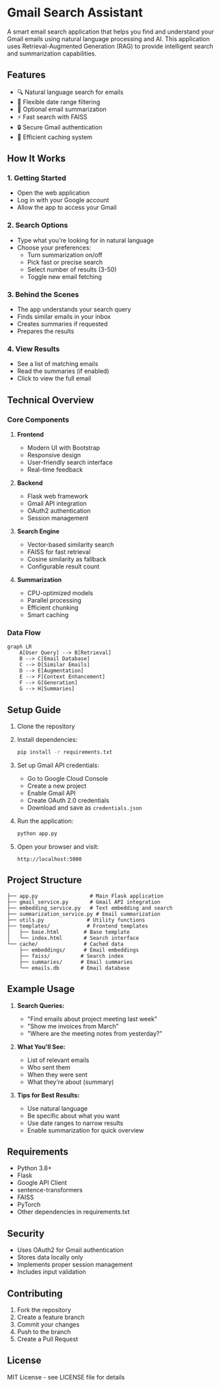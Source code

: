 # Gmail Search Assistant

A smart email search application that helps you find and understand your Gmail emails using natural language processing and AI. This application uses Retrieval-Augmented Generation (RAG) to provide intelligent search and summarization capabilities.

## Features

- 🔍 Natural language search for emails
- 📅 Flexible date range filtering
- 📝 Optional email summarization
- ⚡ Fast search with FAISS
- 🔒 Secure Gmail authentication
- 💾 Efficient caching system

## How It Works

### 1. Getting Started
- Open the web application
- Log in with your Google account
- Allow the app to access your Gmail

### 2. Search Options
- Type what you're looking for in natural language
- Choose your preferences:
  - Turn summarization on/off
  - Pick fast or precise search
  - Select number of results (3-50)
  - Toggle new email fetching

### 3. Behind the Scenes
- The app understands your search query
- Finds similar emails in your inbox
- Creates summaries if requested
- Prepares the results

### 4. View Results
- See a list of matching emails
- Read the summaries (if enabled)
- Click to view the full email

## Technical Overview

### Core Components

1. **Frontend**
   - Modern UI with Bootstrap
   - Responsive design
   - User-friendly search interface
   - Real-time feedback

2. **Backend**
   - Flask web framework
   - Gmail API integration
   - OAuth2 authentication
   - Session management

3. **Search Engine**
   - Vector-based similarity search
   - FAISS for fast retrieval
   - Cosine similarity as fallback
   - Configurable result count

4. **Summarization**
   - CPU-optimized models
   - Parallel processing
   - Efficient chunking
   - Smart caching

### Data Flow

```mermaid
graph LR
    A[User Query] --> B[Retrieval]
    B --> C[Email Database]
    C --> D[Similar Emails]
    D --> E[Augmentation]
    E --> F[Context Enhancement]
    F --> G[Generation]
    G --> H[Summaries]
```

## Setup Guide

1. Clone the repository
2. Install dependencies:
   ```bash
   pip install -r requirements.txt
   ```
3. Set up Gmail API credentials:
   - Go to Google Cloud Console
   - Create a new project
   - Enable Gmail API
   - Create OAuth 2.0 credentials
   - Download and save as `credentials.json`

4. Run the application:
   ```bash
   python app.py
   ```

5. Open your browser and visit:
   ```
   http://localhost:5000
   ```

## Project Structure

```
├── app.py                 # Main Flask application
├── gmail_service.py       # Gmail API integration
├── embedding_service.py   # Text embedding and search
├── summarization_service.py # Email summarization
├── utils.py              # Utility functions
├── templates/            # Frontend templates
│   ├── base.html        # Base template
│   └── index.html       # Search interface
└── cache/               # Cached data
    ├── embeddings/      # Email embeddings
    ├── faiss/          # Search index
    ├── summaries/      # Email summaries
    └── emails.db       # Email database
```

## Example Usage

1. **Search Queries:**
   - "Find emails about project meeting last week"
   - "Show me invoices from March"
   - "Where are the meeting notes from yesterday?"

2. **What You'll See:**
   - List of relevant emails
   - Who sent them
   - When they were sent
   - What they're about (summary)

3. **Tips for Best Results:**
   - Use natural language
   - Be specific about what you want
   - Use date ranges to narrow results
   - Enable summarization for quick overview

## Requirements

- Python 3.8+
- Flask
- Google API Client
- sentence-transformers
- FAISS
- PyTorch
- Other dependencies in requirements.txt

## Security

- Uses OAuth2 for Gmail authentication
- Stores data locally only
- Implements proper session management
- Includes input validation

## Contributing

1. Fork the repository
2. Create a feature branch
3. Commit your changes
4. Push to the branch
5. Create a Pull Request

## License

MIT License - see LICENSE file for details 